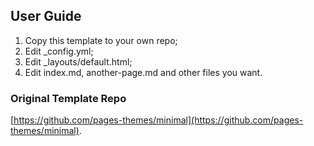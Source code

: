 ## User Guide

1. Copy this template to your own repo;
2. Edit _config.yml;
3. Edit _layouts/default.html;
4. Edit index.md, another-page.md and other files you want.

### Original Template Repo

[https://github.com/pages-themes/minimal](https://github.com/pages-themes/minimal).